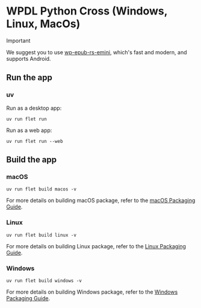 # WPDL Python Cross (Windows, Linux, MacOs)

> [!IMPORTANT]
> We suggest you to use [wp-epub-rs-emini](https://github.com/WattDownload/wp-epub-rs-emini), which's fast and modern, and supports Android.

## Run the app

### uv

Run as a desktop app:

```
uv run flet run
```

Run as a web app:

```
uv run flet run --web
```

## Build the app

### macOS

```
uv run flet build macos -v
```

For more details on building macOS package, refer to the [macOS Packaging Guide](https://flet.dev/docs/publish/macos/).

### Linux

```
uv run flet build linux -v
```

For more details on building Linux package, refer to the [Linux Packaging Guide](https://flet.dev/docs/publish/linux/).

### Windows

```
uv run flet build windows -v
```

For more details on building Windows package, refer to the [Windows Packaging Guide](https://flet.dev/docs/publish/windows/).





